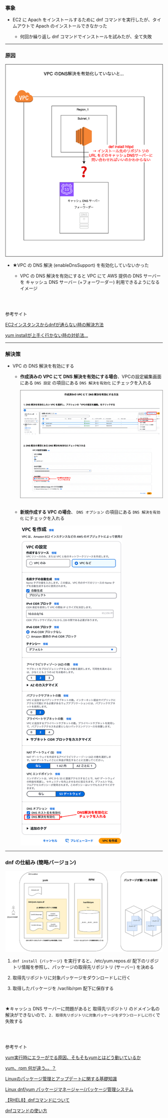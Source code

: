 ### 事象

- EC2 に Apach をインストールするために dnf コマンドを実行したが、タイムアウトで Apach のインストールできなかった

    - 何回か繰り返し dnf コマンドでインストールを試みたが、全て失敗

---

### 原因

<img src="../img/issue-enable-dns-suppport_1.png" />

<br>

- ★VPC の DNS 解決 (enableDnsSupport) を有効化していないかった

    - VPC の DNS 解決を有効にすると VPC にて AWS 提供の DNS サーバーを キャッシュ DNS サーバー (+フォーワーダー) 利用できるようになるイメージ

<br>
<br>

参考サイト

[EC2インスタンスからdnfが通らない時の解決方法](https://zenn.dev/yama_231010/articles/6fe673fba30776)

[yum installが上手く行かない時の対処法…](https://engineercollege.jp/blog/linux/45087857.html)

---

### 解決策

- VPC の DNS 解決を有効にする

    - **作成済みの VPC にて DNS 解決を有効にする場合**、VPCの設定編集画面にある `DNS 設定` の項目にある `DNS 解決を有効化` にチェックを入れる

        <img src="../img/issue-enable-dns-suppport-solution_2.png" />
    
    <br>

    - **新規作成する VPC の場合**、 `DNS オプション` の項目にある `DNS 解決を有効化` にチェックを入れる

        <img src="../img/issue-enable-dns-suppport-solution_1.png" />

---

### dnf の仕組み (簡略バージョン)

<img src="../img/DNF_1.png" />

<br>

1. `dnf install {パッケージ}` を実行すると、/etc/yum.repos.d/ 配下のリポジトリ情報を参照し、パッケージの取得先リポジトリ (サーバー) を決める

2. 取得先リポジトリに対象パッケージをダウンロードしに行く

3. 取得したパッケージを /var/lib/rpm 配下に保存する

<br>

★キャッシュ DNS サーバーに問題があると 取得先リポジトリ のドメイン名の解決ができないので、`2. 取得先リポジトリに対象パッケージをダウンロードしに行く`で失敗する

<br>
<br>

参考サイト

[yum実行時にエラーがでる原因、そもそもyumとはどう動いているか](https://www.ktsample.com/engineer/doc/ja/information/linux/article_linux_p1-1.html)

[yum、rpm 何が違う。。？](https://qiita.com/hoyat4967/items/9f698541a50a78ae5cfd)

[Linuxのパッケージ管理とアップデートに関する基礎知識](https://qiita.com/go1101/items/0508876affc4b3975a5d)

[Linux dnf/yum パッケージマネージャー/パッケージ管理システム](https://hogetech.info/linux/system/yum)

[【RHEL8】dnfコマンドについて](https://www.guri2o1667.work/entry/2020/10/10/【RHEL8】dnfコマンドについて)

[dnfコマンドの使い方](https://hana-shin.hatenablog.com/entry/2022/03/14/160312#3-DNFに関連するファイル)